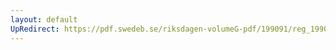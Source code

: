 ```yaml
---
layout: default
UpRedirect: https://pdf.swedeb.se/riksdagen-volumeG-pdf/199091/reg_199091/reg_199091_0065.pdf
---
```

